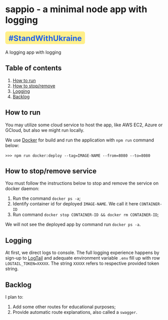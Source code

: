 # sappio - a minimal node app with logging
[![StandWithUkraine](https://raw.githubusercontent.com/vshymanskyy/StandWithUkraine/main/badges/StandWithUkraine.svg)](https://github.com/vshymanskyy/StandWithUkraine/blob/main/docs/README.md)

A logging app with logging

## Table of contents

1. [How to run](#how-to-run)
2. [How to stop/remove](#how-to-stop/remove-service)
3. [Logging](#logging)
4. [Backlog](#backlog)

## How to run

You may utilize some cloud service to host the app, like AWS EC2, Azure or GCloud, but also we might run locally. 

We use [Docker](https://docs.docker.com/) for build and run the application with ```npm run``` command below:
    
```>>> npm run docker:deploy --tag=IMAGE-NAME --from=8080 --to=8080```

## How to stop/remove service

You must follow the instructions below to stop and remove the service on docker daemon:

1) Run the command ```docker ps -a```;
2) Identify container id for deployed ```IMAGE-NAME```. We call it here ```CONTAINER-ID```
3) Run command ```docker stop CONTAINER-ID && docker rm CONTAINER-ID```; 

We will not see the deployed app by command run ```docker ps -a```. 

## Logging

At first, we direct logs to console. The full logging experience happens by sign-up to [LogTail](https://betterstack.com/logtail) and adequate environment variable ```.env``` fill up with row ```LOGTAIL_TOKEN=XXXXX```. The string ```XXXXX``` refers to respective provided token string.

## Backlog

I plan to:

1. Add some other routes for educational purposes;
2. Provide automatic route explanations, also called a `swagger`.


